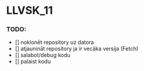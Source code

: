 # LLVSK_11








### TODO:

- []  noklonēt repository uz datora
- []  atjaunināt repository ja ir vecāka versija (Fetch)
- []  salabot/debug kodu
- []  palaist kodu
